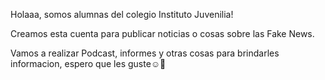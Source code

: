 Holaaa,
somos alumnas del colegio Instituto Juvenilia!

Creamos esta cuenta para publicar noticias o cosas sobre las Fake News.

Vamos a realizar Podcast, informes y otras cosas para brindarles informacion, espero que les guste☺️🫶
<!---
Duenas-Gonzalez/Duenas-Gonzalez is a ✨ special ✨ repository because its `README.md` (this file) appears on your GitHub profile.
You can click the Preview link to take a look at your changes.
--->
